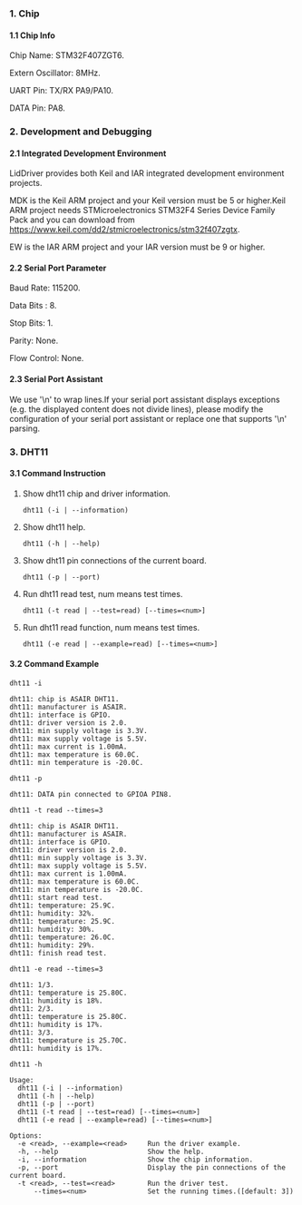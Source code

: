### 1. Chip

#### 1.1 Chip Info

Chip Name: STM32F407ZGT6.

Extern Oscillator: 8MHz.

UART Pin: TX/RX PA9/PA10.

DATA Pin: PA8.

### 2. Development and Debugging

#### 2.1 Integrated Development Environment

LidDriver provides both Keil and IAR integrated development environment projects.

MDK is the Keil ARM project and your Keil version must be 5 or higher.Keil ARM project needs STMicroelectronics STM32F4 Series Device Family Pack and you can download from https://www.keil.com/dd2/stmicroelectronics/stm32f407zgtx.

EW is the IAR ARM project and your IAR version must be 9 or higher.

#### 2.2 Serial Port Parameter

Baud Rate: 115200.

Data Bits : 8.

Stop Bits: 1.

Parity: None.

Flow Control: None.

#### 2.3 Serial Port Assistant

We use '\n' to wrap lines.If your serial port assistant displays exceptions (e.g. the displayed content does not divide lines), please modify the configuration of your serial port assistant or replace one that supports '\n' parsing.

### 3. DHT11 

#### 3.1 Command Instruction

1. Show dht11 chip and driver information.

   ```shell
   dht11 (-i | --information)
   ```
2. Show dht11 help.

   ```shell
   dht11 (-h | --help)
   ```

3. Show dht11 pin connections of the current board.

   ```shell
   dht11 (-p | --port)
   ```

4. Run dht11 read test, num means test times. 

   ```shell
   dht11 (-t read | --test=read) [--times=<num>]
   ```

5. Run dht11 read function, num means test times.

   ```shell
   dht11 (-e read | --example=read) [--times=<num>]
   ```

#### 3.2 Command Example

```shell
dht11 -i

dht11: chip is ASAIR DHT11.
dht11: manufacturer is ASAIR.
dht11: interface is GPIO.
dht11: driver version is 2.0.
dht11: min supply voltage is 3.3V.
dht11: max supply voltage is 5.5V.
dht11: max current is 1.00mA.
dht11: max temperature is 60.0C.
dht11: min temperature is -20.0C.
```

```shell
dht11 -p

dht11: DATA pin connected to GPIOA PIN8.
```

```shell
dht11 -t read --times=3

dht11: chip is ASAIR DHT11.
dht11: manufacturer is ASAIR.
dht11: interface is GPIO.
dht11: driver version is 2.0.
dht11: min supply voltage is 3.3V.
dht11: max supply voltage is 5.5V.
dht11: max current is 1.00mA.
dht11: max temperature is 60.0C.
dht11: min temperature is -20.0C.
dht11: start read test.
dht11: temperature: 25.9C.
dht11: humidity: 32%.
dht11: temperature: 25.9C.
dht11: humidity: 30%.
dht11: temperature: 26.0C.
dht11: humidity: 29%.
dht11: finish read test.
```

```shell
dht11 -e read --times=3

dht11: 1/3.
dht11: temperature is 25.80C.
dht11: humidity is 18%.
dht11: 2/3.
dht11: temperature is 25.80C.
dht11: humidity is 17%.
dht11: 3/3.
dht11: temperature is 25.70C.
dht11: humidity is 17%.
```

```shell
dht11 -h

Usage:
  dht11 (-i | --information)
  dht11 (-h | --help)
  dht11 (-p | --port)
  dht11 (-t read | --test=read) [--times=<num>]
  dht11 (-e read | --example=read) [--times=<num>]

Options:
  -e <read>, --example=<read>     Run the driver example.
  -h, --help                      Show the help.
  -i, --information               Show the chip information.
  -p, --port                      Display the pin connections of the current board.
  -t <read>, --test=<read>        Run the driver test.
      --times=<num>               Set the running times.([default: 3])
```

